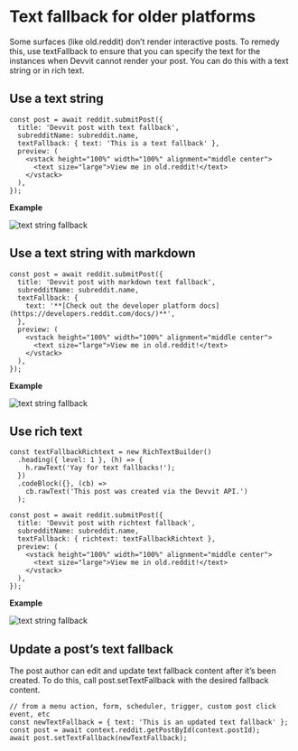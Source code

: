 # Text fallback for older platforms

Some surfaces (like old.reddit) don’t render interactive posts. To remedy this, use textFallback to ensure that you can specify the text for the instances when Devvit cannot render your post. You can do this with a text string or in rich text.

## Use a text string

```tsx
const post = await reddit.submitPost({
  title: 'Devvit post with text fallback',
  subredditName: subreddit.name,
  textFallback: { text: 'This is a text fallback' },
  preview: (
    <vstack height="100%" width="100%" alignment="middle center">
      <text size="large">View me in old.reddit!</text>
    </vstack>
  ),
});
```

**Example**

![text string fallback](./assets/fallback_text_string.png)

## Use a text string with markdown

```tsx
const post = await reddit.submitPost({
  title: 'Devvit post with markdown text fallback',
  subredditName: subreddit.name,
  textFallback: {
    text: '**[Check out the developer platform docs](https://developers.reddit.com/docs/)**',
  },
  preview: (
    <vstack height="100%" width="100%" alignment="middle center">
      <text size="large">View me in old.reddit!</text>
    </vstack>
  ),
});
```

**Example**

![text string fallback](./assets/fallback_markdown.png)

## Use rich text

```tsx
const textFallbackRichtext = new RichTextBuilder()
  .heading({ level: 1 }, (h) => {
    h.rawText('Yay for text fallbacks!');
  })
  .codeBlock({}, (cb) =>
    cb.rawText('This post was created via the Devvit API.')
  );

const post = await reddit.submitPost({
  title: 'Devvit post with richtext fallback',
  subredditName: subreddit.name,
  textFallback: { richtext: textFallbackRichtext },
  preview: (
    <vstack height="100%" width="100%" alignment="middle center">
      <text size="large">View me in old.reddit!</text>
    </vstack>
  ),
});
```

**Example**

![text string fallback](./assets/fallback_richtext.png)

## Update a post’s text fallback

The post author can edit and update text fallback content after it’s been created. To do this, call post.setTextFallback with the desired fallback content.

```tsx
// from a menu action, form, scheduler, trigger, custom post click event, etc
const newTextFallback = { text: 'This is an updated text fallback' };
const post = await context.reddit.getPostById(context.postId);
await post.setTextFallback(newTextFallback);
```

